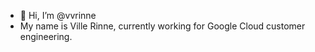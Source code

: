 - 👋 Hi, I’m @vvrinne
- My name is Ville Rinne, currently working for Google Cloud customer engineering.

<!---
vvrinne/vvrinne is a ✨ special ✨ repository because its `README.md` (this file) appears on your GitHub profile.
You can click the Preview link to take a look at your changes.
--->
